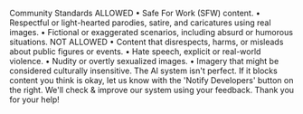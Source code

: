 Community Standards
ALLOWED
• Safe For Work (SFW) content.
• Respectful or light-hearted parodies, satire, and caricatures using real images.
• Fictional or exaggerated scenarios, including absurd or humorous situations.
NOT ALLOWED
• Content that disrespects, harms, or misleads about public figures or events.
• Hate speech, explicit or real-world violence.
• Nudity or overtly sexualized images.
• Imagery that might be considered culturally insensitive.
The Al system isn't perfect. If it blocks content you think is okay, let us know with the 'Notify Developers' button on the right. We'll check & improve our system using your feedback. Thank you for your help!